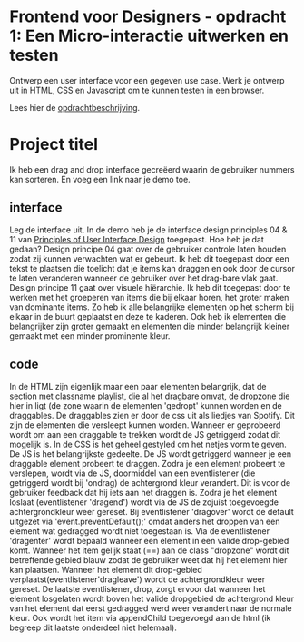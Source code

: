 # Frontend voor Designers - opdracht 1: Een Micro-interactie uitwerken en testen

Ontwerp een user interface voor een gegeven use case. Werk je ontwerp uit in HTML, CSS en Javascript om te kunnen testen in een browser.

Lees hier de [opdrachtbeschrijving](./opdrachtbeschrijving.md).


# Project titel
Ik heb een drag and drop interface gecreëerd waarin de gebruiker nummers kan sorteren. 
En voeg een link naar je demo toe.

## interface
Leg de interface uit. In de demo heb je de interface design principles 04 & 11 van [Principles of User Interface Design](http://bokardo.com/principles-of-user-interface-design/) toegepast. Hoe heb je dat gedaan?
Design principe 04 gaat over de gebruiker controle laten houden zodat zij kunnen verwachten wat er gebeurt. Ik heb dit toegepast door een tekst te plaatsen die toelicht dat je items kan draggen en ook door de cursor te laten veranderen wanneer de gebruiker over het drag-bare vlak gaat.
Design principe 11 gaat over visuele hiërarchie. Ik heb dit toegepast door te werken met het groeperen van items die bij elkaar horen, het groter maken van dominante items. 
Zo heb ik alle belangrijke elementen op het scherm bij elkaar in de buurt geplaatst en deze te kaderen. Ook heb ik elementen die belangrijker zijn groter gemaakt en elementen die minder belangrijk kleiner gemaakt met een minder prominente kleur.

## code
In de HTML zijn eigenlijk maar een paar elementen belangrijk, dat de section met classname playlist, die al het dragbare omvat, de dropzone die hier in ligt (de zone waarin de elementen 'gedropt' kunnen worden en de draggables. De draggables zien er door de css uit als liedjes van Spotify. Dit zijn de elementen die versleept kunnen worden. Wanneer er geprobeerd wordt om aan een draggable te trekken wordt de JS getriggerd zodat dit mogelijk is.
In de CSS is het geheel gestyled om het netjes vorm te geven. 
De JS is het belangrijkste gedeelte. De JS wordt getriggerd wanneer je een draggable element probeert te draggen. 
Zodra je een element probeert te verslepen, wordt via de JS, doormiddel van een eventlistener (die getriggerd wordt bij 'ondrag) de achtergrond kleur verandert. Dit is voor de gebruiker feedback dat hij iets aan het draggen is.
Zodra je het element loslaat (eventlistener 'dragend') wordt via de JS de zojuist toegevoegde achtergrondkleur weer gereset.
Bij eventlistener 'dragover' wordt de default uitgezet via  'event.preventDefault();' omdat anders het droppen van een element wat gedragged wordt niet toegestaan is. 
Via de eventlistener 'dragenter' wordt bepaald wanneer een element in een valide drop-gebied komt. Wanneer het item gelijk staat (==) aan de class "dropzone" wordt dit betreffende gebied blauw zodat de gebruiker weet dat hij het element hier kan plaatsen. 
Wanneer het element dit drop-gebied verplaatst(eventlistener'dragleave') wordt de achtergrondkleur weer gereset.
De laatste eventlistener, drop, zorgt ervoor dat wanneer het element losgelaten wordt boven het valide dropgebied de achtergrond kleur van het element dat eerst gedragged werd weer verandert naar de normale kleur. Ook wordt het item via appendChild toegevoegd aan de html (ik begreep dit laatste onderdeel niet helemaal).

